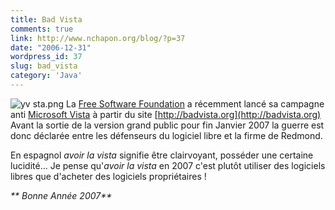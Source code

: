 ```yaml
---
title: Bad Vista
comments: true
link: http://www.nchapon.org/blog/?p=37
date: "2006-12-31"
wordpress_id: 37
slug: bad_vista
category: 'Java'
---
```


![yv sta.png](http://www.nchapon.org/blog/wp-content/uploads/2007/01/badvista.png)
La [Free Software Foundation](http://www.fsf.org/) a récemment lancé sa campagne anti [Microsoft Vista](http://fr.wikipedia.org/wiki/Microsoft_Windows_Vista) à  partir du site [http://badvista.org](http://badvista.org)
Avant la sortie de la version grand public pour fin Janvier 2007 la guerre est donc déclarée entre les défenseurs du logiciel libre et la firme  de Redmond.

En espagnol _avoir la vista_ signifie être clairvoyant, posséder une certaine lucidité...
Je pense qu'_avoir la vista_ en 2007 c'est plutôt utiliser des logiciels libres que d'acheter des logiciels propriétaires !

_** Bonne Année 2007**_
